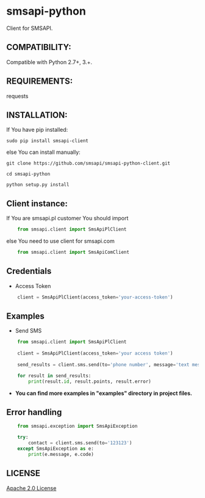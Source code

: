 ﻿smsapi-python
=============

Client for SMSAPI.

## COMPATIBILITY:
Compatible with Python 2.7+, 3.+.

## REQUIREMENTS:
requests

## INSTALLATION:
If You have pip installed:

    sudo pip install smsapi-client

else You can install manually:

    git clone https://github.com/smsapi/smsapi-python-client.git

    cd smsapi-python

    python setup.py install

## Client instance:

If You are smsapi.pl customer You should import
```python
    from smsapi.client import SmsApiPlClient
```

else You need to use client for smsapi.com
```python
    from smsapi.client import SmsApiComClient
```

## Credentials

- Access Token
```python
    client = SmsApiPlClient(access_token='your-access-token')
```

## Examples

- Send SMS
```python
    from smsapi.client import SmsApiPlClient
    
    client = SmsApiPlClient(access_token='your access token')
    
    send_results = client.sms.send(to='phone number', message='text message')

    for result in send_results:
        print(result.id, result.points, result.error)
```

- **You can find more examples in "examples" directory in project files.**


## Error handling

```python
    from smsapi.exception import SmsApiException

    try:
        contact = client.sms.send(to='123123')
    except SmsApiException as e:
        print(e.message, e.code)
```

## LICENSE
[Apache 2.0 License](https://github.com/smsapi/smsapi-python-client/blob/master/LICENSE)
